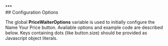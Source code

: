 <div class="{{ site.doc_row }}">
***
<div class="{{ site.doc_col_light }}">
## Configuration Options

The global __PriceWaiterOptions__ variable is used to initially configure the Name Your Price button. Available options and example code are described below. Keys containing dots (like button.size) should be provided as Javascript object literals.
</div>
</div>
